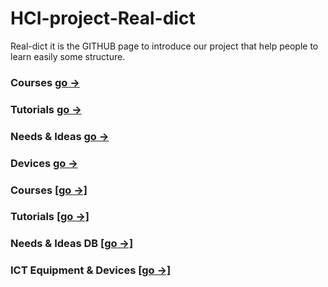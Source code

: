 # HCI-project-Real-dict
Real-dict
  it is the GITHUB page to introduce our project that help people to learn easily some structure.

### Courses [go →](README1.md)
### Tutorials [go →](README2.md)
### Needs & Ideas [go →](ideas2.md)
### Devices [go →](devices.md)
### Courses [[go →]](README1.md)
### Tutorials [[go →]](README2.md)


### Needs & Ideas DB [[go →]](ideas2.md)
### ICT Equipment & Devices [[go →]](devices.md)

